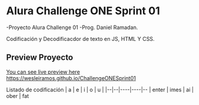 # Alura Challenge ONE Sprint 01
-Proyecto Alura Challenge 01
-Prog. Daniel Ramadan.

Codificación y Decodificacdor de texto en JS, HTML Y CSS.


## Preview Proyecto

[You can see live preview here https://wesleiramos.github.io/ChallengeONESprint01
](https://splendid-tapioca-b32fb1.netlify.app/)

Listado de codificación
| a | e | i | o | u |
|--|--|----|----|--
| enter | imes | ai | ober | fat

